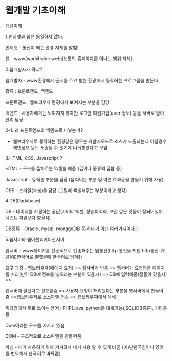 웹개발 기초이해
=

개념이해

1.인터넷과 웹은 동일하지 않다.

인터넷 - 통신이 되는 환경 자체를 말함!

웹 - www(world wide web)[보통의 홈페이지를 여나는 행위 자체]

2.웹개발자가 뭐냐?

웹개발자 - www환경에서 문서를 주고 받는 환경에서 동작하는 프로그램을 만든다.

종류 : 프론트엔드, 백엔드

프론트엔드 : 웹브라우저 환경에서 보여지는 부분을 담당

백엔드 : 사용자에게는 보여지지 않지만 로그인,회원가입(user 정보) 등을 서버로 받아 관리 담당

2-1. 왜 프론트엔드와 백엔드로 나눴는가?

- 웹브라우저로 동작하는 환경같은 경우는 개발자모드로 소스가 노출되는데 이럴경우 개인정보 등도 노출될 수 있기에 나눠놓았다고 보임.

3.HTML, CSS, Javascript ?

HTML - 구조를 잡아주는 역활을 해줌 (글이나 종류의 집합 등)

Javascript - 동적인 부분을 담당 (움직이는 부분 및 이쁜 효과등을 만들기 위해 사용)

CSS - 스타일(속성)을 담당 (그림에 색칠해주는 부분이라고 생각)

4.DB(Dadabase)

DB - 데이터를 저장하는 공간(서버의 역할, 성능최적화, 보안 같은 것들이 잘되어있어 텍스트 파일보다 효율적)

DB종류 - Oracle, mysql, monggoDB 등(하나가 아닌 여러가지이다.)  

5.웹서버와 웹어플리케이션서버

웹서버 - www페이지를 전문적으로 전송해주는 웹통신(http 통신을 지원 http통신-개념[예)한국어로 말했을때 한국어로 답해])

요구 과정 - 웹브라우저(페이지 요청) => 웹서버가 받음 => 웹서버가 요청받은 페이지를 처리(만약 DB에 정보를 넣으라는 부분이 있을시) => DB에 입력해줌(잘들어 갔을시) => 

웹서버에 잘됬다고 신호를줌 => 사용자 요청이 처리됬다는 부분을 웹서버에서 만들어줌 =>웹브라우저로 소스파일 전송 => 웹브라우저에서 해석

위과정에서 주로 쓰이는 언어 : PHP(Java, python등 대체가능),SQL(DB종류), 기타등등 

Dom이라는 구조를 가지고 있음

DOM - 구조적으로 소스파일을 만들어줌

파싱 - 내가 사용하기 위해 가져와서 내가 사용 할 수 있게 바꿈 (예)난한국인이니 영어를 번역해서 한국어로 바꿔줌)
